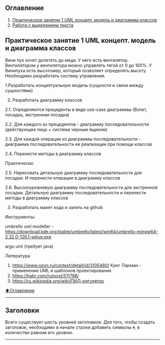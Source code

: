 ## Оглавление

1. [Практическое занятие 1 UML концепт. модель и диаграмма классов](#Практическое-занятие-1-UML-концепт.-модель-и-диаграмма-классов)
2. [Работа с выделением текста](#Работа-с-выделением-текста)
    
## Практическое занятие 1 UML концепт. модель и диаграмма классов
Вини пух хочет долететь до меда. У него есть вентилятор. Вентилятором у вентилятора можно управлять тягой от 0 до 100%. У Винипуха есть высотомер, который позволяет определять высоту. Необходимо разработать систему управления.

1.Разработать концептуальную модель (сущности и связи между сущностями)

2. Разработать диаграмму классов

2.1. Определяются прецеденты в виде use-case диаграммы (Взлет, посадка, экстренная посадка)

2.2. Для каждого из прецедентов - диаграмму последовательности (действующее лицо + система черным ящиком)

2.3. Для каждой операции из диаграммы последовательности - диаграмма последовательности ее реализации при помощи классов

2.4. Перенести методы в диаграмму классов

Практически:

2.5. Нарисовать детальную диаграмму последовательности для посадки. И перенести операции в диаграмму классов

2.6. Высокоуровневую диаграмму последовательности для экстренной посадки. Детальную диаграмму последовательности и перенести методы в диаграмму классов

3. Разработать макет кода и залить на github

Инструменты:

umbrello uml modeller - https://download.kde.org/stable/umbrello/latest/win64/umbrello-mingw64-2.32.0-126.1-setup.exe

argo uml  (требует java)

Литература

1. https://www.ozon.ru/context/detail/id/3105480/
Крег Ларман - применение UML и шаблонов проектирования
2. https://habr.com/ru/post/511798/
3. https://ru.wikipedia.org/wiki/ПИД-регулятор


[:arrow_up:Оглавление](#Оглавление)
___
## Заголовки

Всего существует шесть уровней заголовков. Для того, чтобы создать заголовок, необходимо в начале строки добавить символы `#`, в количестве равном его уровню.
____
